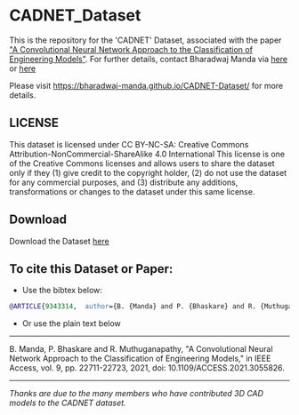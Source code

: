 # CADNET_Dataset

This is the repository for the 'CADNET' Dataset, associated with the paper ["A Convolutional Neural Network Approach to the Classification of Engineering Models"](https://ieeexplore.ieee.org/document/9343314). For further details, contact Bharadwaj Manda via [here](https://www.linkedin.com/in/bharadwaj-manda-9730ab114/) or [here](https://bharadwaj-manda.netlify.app/)

Please visit https://bharadwaj-manda.github.io/CADNET-Dataset/ for more details.

## LICENSE

This dataset is licensed under CC BY-NC-SA: Creative Commons Attribution-NonCommercial-ShareAlike 4.0 International
This license is one of the Creative Commons licenses and allows users to share the dataset only if they (1) give credit to the copyright holder, (2) do not use the dataset for any commercial purposes, and (3) distribute any additions, transformations or changes to the dataset under this same license.

## Download

Download the Dataset [here](https://drive.google.com/file/d/1JpYHRy2hgOL1X1z9HNIcHv7v-PSJqxaC/view?usp=sharing)


## To cite this Dataset or Paper:

- Use the bibtex below:

```bibtex
@ARTICLE{9343314,  author={B. {Manda} and P. {Bhaskare} and R. {Muthuganapathy}},  journal={IEEE Access},   title={A Convolutional Neural Network Approach to the Classification of Engineering Models},   year={2021},  volume={9},  number={},  pages={22711-22723},  doi={10.1109/ACCESS.2021.3055826}}
```

- Or use the plain text below

---

B. Manda, P. Bhaskare and R. Muthuganapathy, "A Convolutional Neural Network Approach to the Classification of Engineering Models," in IEEE Access, vol. 9, pp. 22711-22723, 2021, doi: 10.1109/ACCESS.2021.3055826.

---

*Thanks are due to the many members who have contributed 3D CAD models to the CADNET dataset.*
